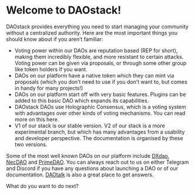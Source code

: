 # Welcome to DAOstack!

DAOstack provides everything you need to start managing your community without a centralized authority. Here are the most important things you should know about if you aren’t familiar:

* Voting power within our DAOs are reputation based \(REP for short\), making them incredibly flexible, and more resistant to certain attacks. Voting power can be given via proposals, or through some other group like token holders if you want. 
* DAOs on our platform have a native token which they can mint via proposals \(which you don’t need to use if you don’t want to, but comes in handy for many projects!\) 
* DAOs on our platform start off with very basic features. Plugins can be added to this basic DAO which expands its capabilities.
* DAOstack DAOs use Holographic Consensus, which is a voting system with advantages over other kinds of voting mechanisms. You can read more on this here.
* V1 of our stack is our stable version. V2 of our stack is a more experimental branch, but which has many advantages from a usability and developer perspective. The documentation is organised by these two versions. 

Some of the most well known DAOs on our platform include [DXdao](https://dxdao.eth.link/), [NecDAO](https://nectar.community/dao) and [PrimeDAO](https://ipfs.io/ipfs/QmabBvci27gFn3C9wWzS6k2jBRCLnAHUvfwSDhZ8iZkADB/#/). You can always reach out to us on either Telegram and Discord if you have any questions about launching a DAO or of our documentation. [DAOtalk](https://daotalk.org/) is also a great place to get answers.

What do you want to do next?  



